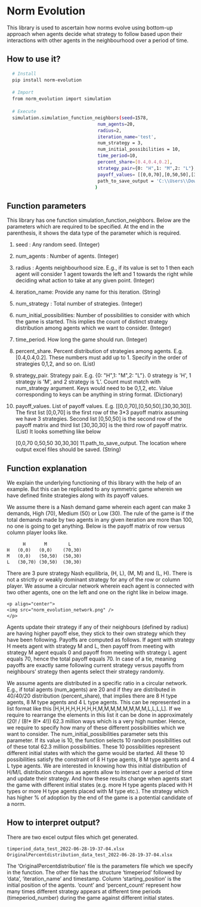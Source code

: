 
# Norm Evolution

This library is used to ascertain how norms evolve using bottom-up approach when agents decide what strategy to follow based upon their interactions with other agents in the neighbourhood over a period of time.
## How to use it?


```bash
  # Install
  pip install norm-evolution
  
  # Import
  from norm_evolution import simulation

  # Execute 
  simulation.simulation_function_neighbors(seed=1578,
                                  num_agents=20,
                                  radius=2,
                                  iteration_name='test',
                                  num_strategy = 3,
                                  num_initial_possibilities = 10,
                                  time_period=10,
                                  percent_share=[0.4,0.4,0.2],
                                  strategy_pair={0: "H",1: "M",2: "L"},
                                  payoff_values= [[0,0,70],[0,50,50],[30,30,30]],
                                  path_to_save_output = 'C:\\Users\\Downloads\\'
                                 )


```
    
## Function parameters
This library has one function simulation_function_neighbors. Below are the parameters which are required to be specified. At the end in the parenthesis, it shows the data type of the parameter which is required.

1. seed : Any random seed. (Integer)
2. num_agents : Number of agents. (Integer)
3. radius : Agents neighbourhood size. E.g., if its value is set to 1 then each agent will consider 1 agent towards the left and 1 towards the right while deciding what action to take at any given point. (Integer)
4. iteration_name: Provide any name for this iteration. (String)
5. num_strategy : Total number of strategies. (Integer)
6. num_initial_possibilities: Number of possibilities to consider with which the game is started. This implies the count of distinct strategy distribution among agents which we want to consider. (Integer)
7. time_period. How long the game should run. (Integer)
8. percent_share. Percent distribution of strategies among agents. E.g.[0.4,0.4,0.2]. These numbers must add up to 1. Specify in the order of strategies 0,1,2, and so on. (List)	
9. strategy_pair. Strategy pair. E.g. {0: "H",1: "M",2: "L"}. 0 strategy is 'H', 1 strategy is 'M', and 2 strategy is ‘L’. Count must match with num_strategy argument. Keys would need to be 0,1,2, etc. Value corresponding to keys can be anything in string format. (Dictionary)
10. payoff_values. List of payoff values. E.g. [[0,0,70],[0,50,50],[30,30,30]]. The first list [0,0,70] is the first row of the 3*3 payoff matrix assuming we have 3 strategies. Second list [0,50,50] is the second row of the payoff matrix and third list [30,30,30] is the third row of payoff matrix. (List)
It looks something like below

    [0,0,70
    0,50,50
    30,30,30]
11.path_to_save_output. The location where output excel files should be saved. (String)




## Function explanation
We explain the underlying functioning of this library with the help of an example. But this can be replicated to any symmetric game wherein we have defined finite strategies along with its payoff values.

We assume there is a Nash demand game wherein each agent can make 3 demands, High (70), Medium (50) or Low (30). The rule of the game is if the total demands made by two agents in any given iteration are more than 100, no one is going to get anything. Below is the payoff matrix of row versus column player looks like.

	      H	      M	       L
    H	(0,0)	(0,0)	 (70,30)
    M	(0,0)	(50,50)	 (50,30)
    L	(30,70)	(30,50)	 (30,30)

There are 3 pure strategy Nash equilibria, (H, L), (M, M) and (L, H). There is not a strictly or weakly dominant strategy for any of the row or column player. We assume a circular network wherein each agent is connected with two other agents, one on the left and one on the right like in below image.
    
    <p align="center">
    <img src="norm_evolution_network.png" />
    </p>

Agents update their strategy if any of their neighbours (defined by radius) are having higher payoff else, they stick to their own strategy which they have been following. Payoffs are computed as follows. If agent with strategy H meets agent with strategy M and L, then payoff from meeting with strategy M agent equals 0 and payoff from meeting with strategy L agent equals 70, hence the total payoff equals 70. In case of a tie, meaning payoffs are exactly same following current strategy versus payoffs from neighbours’ strategy then agents select their strategy randomly. 

We assume agents are distributed in a specific ratio in a circular network. E.g., if total agents (num_agents) are 20 and if they are distributed in 40/40/20 distribution (percent_share), that implies there are 8 H type agents, 8 M type agents and 4 L type agents. This can be represented in a list format like this [H,H,H,H,H,H,H,H,M,M,M,M,M,M,M,M,L,L,L,L]. If we require to rearrange the elements in this list it can be done in approximately (20! / (8!* 8!* 4!)) 62.3 million ways which is a very high number. Hence, we require to specify how many of these different possibilities which we want to consider. The num_initial_possibilities parameter sets this parameter. If its value is 10, the function selects 10 random possibilities out of these total 62.3 million possibilities. These 10 possibilities represent different initial states with which the game would be started. All these 10 possibilities satisfy the constraint of 8 H type agents, 8 M type agents and 4 L type agents. We are interested in knowing how this initial distribution of H/M/L distribution changes as agents allow to interact over a period of time and update their strategy. And how these results change when agents start the game with different initial states (e.g. more H type agents placed with H types or more H type agents placed with M type etc.). The strategy which has higher % of adoption by the end of the game is a potential candidate of a norm.











## How to interpret output?
There are two excel output files which get generated.

    timperiod_data_test_2022-06-28-19-37-04.xlsx
    OriginalPercentdistribution_data_test_2022-06-28-19-37-04.xlsx

The ‘OriginalPercentdistribution’ file is the parameters file which we specify in the function.
The other file has the structure ‘timeperiod’ followed by ‘data’, ‘iteration_name’ and timestamp. Column ‘starting_position’ is the initial position of the agents. ‘count’ and ‘percent_count’ represent how many times different strategy appears at different time periods (timeperiod_number) during the game against different initial states.





